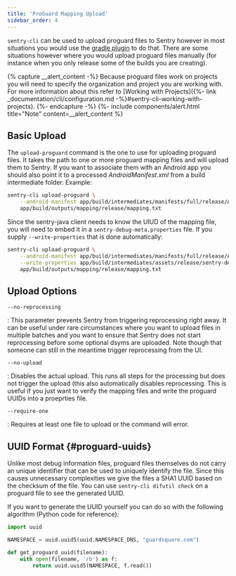 ```yaml
---
title: 'ProGuard Mapping Upload'
sidebar_order: 4
---
```


`sentry-cli` can be used to upload proguard files to Sentry however in most situations you would use the [gradle plugin](https://github.com/getsentry/sentry-java) to do that. There are some situations however where you would upload proguard files manually (for instance when you only release some of the builds you are creating).

{% capture __alert_content -%}
Because proguard files work on projects you will need to specify the organization and project you are working with. For more information about this refer to [Working with Projects]({%- link _documentation/cli/configuration.md -%}#sentry-cli-working-with-projects).
{%- endcapture -%}
{%- include components/alert.html
  title="Note"
  content=__alert_content
%}

## Basic Upload

The `upload-proguard` command is the one to use for uploading proguard files. It takes the path to one or more proguard mapping files and will upload them to Sentry. If you want to associate them with an Android app you should also point it to a processed _AndroidManifest.xml_ from a build intermediate folder. Example:

```bash
sentry-cli upload-proguard \
    --android-manifest app/build/intermediates/manifests/full/release/AndroidManifest.xml \
    app/build/outputs/mapping/release/mapping.txt
```

Since the sentry-java client needs to know the UIUD of the mapping file, you will need to embed it in a `sentry-debug-meta.properties` file. If you supply `--write-properties` that is done automatically:

```bash
sentry-cli upload-proguard \
    --android-manifest app/build/intermediates/manifests/full/release/AndroidManifest.xml \
    --write-properties app/build/intermediates/assets/release/sentry-debug-meta.properties \
    app/build/outputs/mapping/release/mapping.txt
```

## Upload Options

`--no-reprocessing`

: This parameter prevents Sentry from triggering reprocessing right away. It can be useful under rare circumstances where you want to upload files in multiple batches and you want to ensure that Sentry does not start reprocessing before some optional dsyms are uploaded. Note though that someone can still in the meantime trigger reprocessing from the UI.

`--no-upload`

: Disables the actual upload. This runs all steps for the processing but does not trigger the upload (this also automatically disables reprocessing. This is useful if you just want to verify the mapping files and write the proguard UUIDs into a proeprties file.

`--require-one`

: Requires at least one file to upload or the command will error.

## UUID Format {#proguard-uuids}

Unlike most debug information files, proguard files themselves do not carry an unique identifier that can be used to uniquely identify the file. Since this causes unnecessary complexities we give the files a SHA1 UUID based on the checksum of the file. You can use `sentry-cli difutil check` on a proguard file to see the generated UUID.

If you want to generate the UUID yourself you can do so with the following algorithm (Python code for reference):

```python
import uuid

NAMESPACE = uuid.uuid5(uuid.NAMESPACE_DNS, "guardsquare.com")

def get_proguard_uuid(filename):
    with open(filename, 'rb') as f:
        return uuid.uuid5(NAMESPACE, f.read())
```
